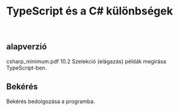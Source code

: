 <h1>TypeScript és a C# különbségek</h1><br>
<h2>alapverzió</h2>
csharp_minimum.pdf 10.2 Szelekció (elágazás) példák megírása TypeScript-ben.

<h2>Bekérés</h2>
Bekérés bedolgozása a programba.